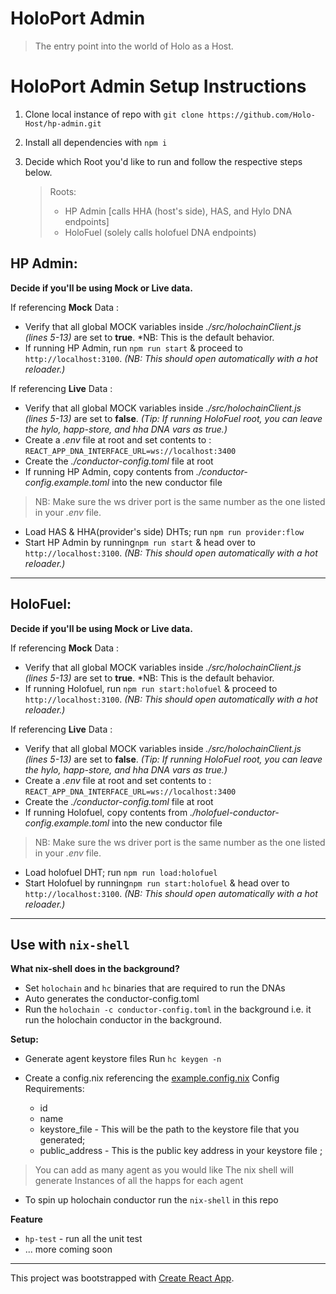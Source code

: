 # HoloPort Admin
> The entry point into the world of Holo as a Host.
# HoloPort Admin Setup Instructions

1. Clone local instance of repo with `git clone https://github.com/Holo-Host/hp-admin.git`
2. Install all dependencies with `npm i`

3. Decide which Root you'd like to run and follow the respective steps below.
    > Roots:
    >- HP Admin [calls HHA (host's side), HAS, and Hylo DNA endpoints]
    >- HoloFuel (solely calls holofuel DNA endpoints)

## HP Admin:

**Decide if you'll be using Mock or Live data.**

If referencing **Mock** Data :
 - Verify that all global MOCK variables inside *./src/holochainClient.js (lines 5-13)* are set to **true**. *NB: This is the default behavior.
- If running HP Admin, run `npm run start` & proceed to `http://localhost:3100`. *(NB: This should open automatically with a hot reloader.)*

If referencing **Live** Data :
- Verify that all global MOCK variables inside *./src/holochainClient.js (lines 5-13)* are set to **false**. *(Tip: If running HoloFuel root, you can leave the hylo, happ-store, and hha DNA vars as true.)*
- Create a *.env* file at root and set contents to : `REACT_APP_DNA_INTERFACE_URL=ws://localhost:3400`
- Create the *./conductor-config.toml* file at root
- If running HP Admin, copy contents from *./conductor-config.example.toml* into the new conductor file
> NB: Make sure the ws driver port is the same number as the one listed in your *.env* file.
- Load HAS & HHA(provider's side) DHTs; run `npm run provider:flow`
- Start HP Admin by running`npm run start` & head over to `http://localhost:3100`. *(NB: This should open automatically with a hot reloader.)*

---
## HoloFuel:

**Decide if you'll be using Mock or Live data.**

If referencing **Mock** Data :
- Verify that all global MOCK variables inside *./src/holochainClient.js (lines 5-13)* are set to **true**. *NB: This is the default behavior.
- If running Holofuel, run `npm run start:holofuel` & proceed to `http://localhost:3100`. *(NB: This should open automatically with a hot reloader.)*
    
If referencing **Live** Data :
- Verify that all global MOCK variables inside *./src/holochainClient.js (lines 5-13)* are set to **false**. *(Tip: If running HoloFuel root, you can leave the hylo, happ-store, and hha DNA vars as true.)*
- Create a *.env* file at root and set contents to : `REACT_APP_DNA_INTERFACE_URL=ws://localhost:3400`
- Create the *./conductor-config.toml* file at root
- If running Holofuel, copy contents from *./holofuel-conductor-config.example.toml* into the new conductor file
> NB: Make sure the ws driver port is the same number as the one listed in your *.env* file.
- Load holofuel DHT; run `npm run load:holofuel`
- Start Holofuel by running`npm run start:holofuel` & head over to `http://localhost:3100`. *(NB: This should open automatically with a hot reloader.)*

---
## Use with `nix-shell`

**What nix-shell does in the background?**
- Set `holochain` and `hc` binaries that are required to run the DNAs
- Auto generates the conductor-config.toml
- Run the `holochain -c conductor-config.toml` in the background i.e. it run the holochain conductor in the background.

**Setup:**

- Generate agent keystore files
  Run `hc keygen -n`

- Create a config.nix referencing the [example.config.nix](./example.config.nix)
  Config Requirements:
   - id
   - name
   - keystore_file - This will be the path to the keystore file that you generated;
   - public_address - This is the public key address in your keystore file ;
> You can add as many agent as you would like
> The nix shell will generate Instances of all the happs for each agent

- To spin up holochain conductor run the `nix-shell` in this repo

**Feature**
- `hp-test` - run all the unit test
- ... more coming soon

---

This project was bootstrapped with [Create React App](https://github.com/facebook/create-react-app).
